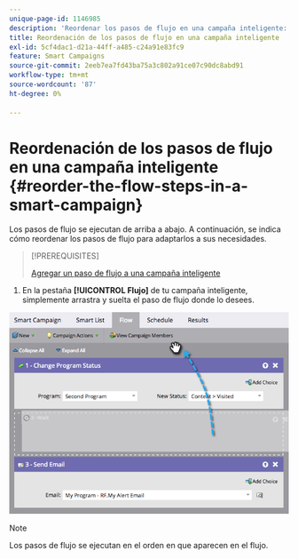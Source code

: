 ```yaml
---
unique-page-id: 1146985
description: 'Reordenar los pasos de flujo en una campaña inteligente: documentos de Marketo, documentación del producto'
title: Reordenación de los pasos de flujo en una campaña inteligente
exl-id: 5cf4dac1-d21a-44ff-a485-c24a91e83fc9
feature: Smart Campaigns
source-git-commit: 2eeb7ea7fd43ba75a3c802a91ce07c90dc8abd91
workflow-type: tm+mt
source-wordcount: '87'
ht-degree: 0%

---
```


# Reordenación de los pasos de flujo en una campaña inteligente {#reorder-the-flow-steps-in-a-smart-campaign}

Los pasos de flujo se ejecutan de arriba a abajo. A continuación, se indica cómo reordenar los pasos de flujo para adaptarlos a sus necesidades.

>[!PREREQUISITES]
>
>[Agregar un paso de flujo a una campaña inteligente](/help/marketo/product-docs/core-marketo-concepts/smart-campaigns/flow-actions/add-a-flow-step-to-a-smart-campaign.md)

1. En la pestaña **[!UICONTROL Flujo]** de tu campaña inteligente, simplemente arrastra y suelta el paso de flujo donde lo desees.

![](assets/reorder-the-flow-steps-in-a-smart-campaign-1.png)

>[!NOTE]
>
>Los pasos de flujo se ejecutan en el orden en que aparecen en el flujo.
